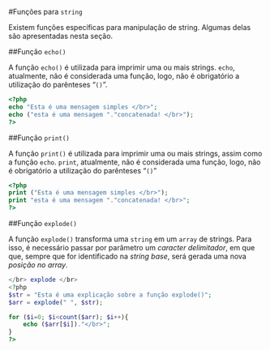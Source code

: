 #Funções para `string`

Existem funções específicas para manipulação de string. Algumas delas são apresentadas nesta seção.

##Função `echo()`

A função `echo()` é utilizada para imprimir uma ou mais strings. `echo`, atualmente, não é considerada uma função, logo, não é obrigatório a utilização do parênteses “`()`”.

```php
<?php
echo "Esta é uma mensagem simples </br>";
echo ("esta é uma mensagem "."concatenada! </br>");
?>
```

##Função `print()`

A função `print()` é utilizada para imprimir uma ou mais strings, assim como a função `echo`. `print`, atualmente, não é considerada uma função, logo, não é obrigatório a utilização do parênteses “`()`”

```php
<?php
print ("Esta é uma mensagem simples </br>");
print "esta é uma mensagem "."concatenada! </br>";
?>
```

##Função `explode()`

A função `explode()` transforma uma `string` em um `array` de strings. Para isso, é necessário passar por parâmetro um *caracter delimitador*, em que que, sempre  que for identificado na *string base*, será gerada uma nova *posição no array*.   

```php
</br> explode </br>
<?php
$str = "Esta é uma explicação sobre a função explode()";
$arr = explode(" ", $str);

for ($i=0; $i<count($arr); $i++){
    echo ($arr[$i])."</br>";
}
?>
```
